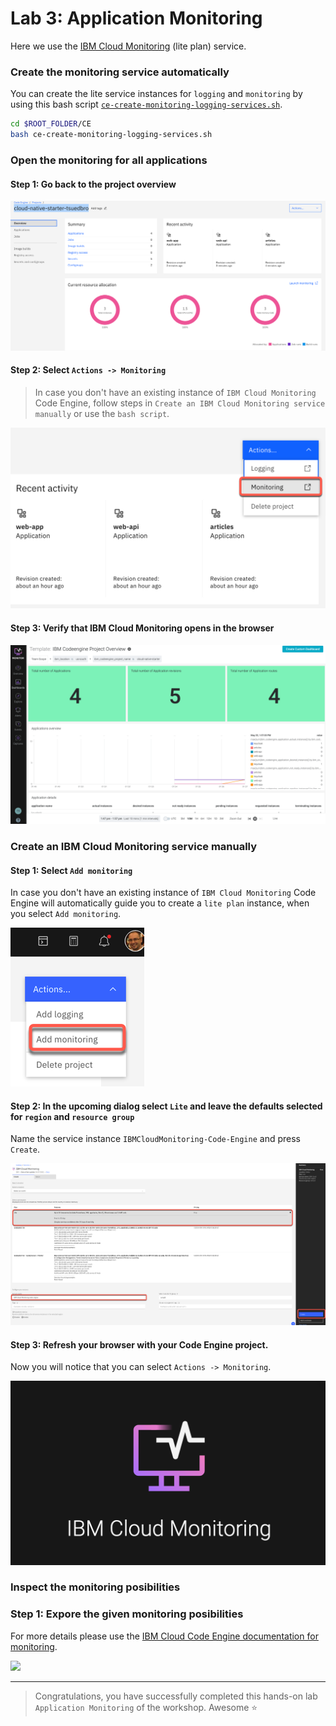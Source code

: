 # Lab 3: Application Monitoring

Here we use the [IBM Cloud Monitoring](https://cloud.ibm.com/docs/monitoring?topic=monitoring-getting-started#getting-started) (lite plan) service.

### Create the monitoring service automatically

You can create the lite service instances for `logging` and `monitoring` by using this bash script [`ce-create-monitoring-logging-services.sh`](https://github.com/IBM/ce-cns/blob/master/CE/ce-create-monitoring-logging-services.sh).

```sh
cd $ROOT_FOLDER/CE
bash ce-create-monitoring-logging-services.sh
```

### Open the monitoring for all applications

#### Step 1: Go back to the project overview

![](images/cns-ce-monitoring-01.png)

#### Step 2: Select `Actions -> Monitoring`

> In case you don't have an existing instance of `IBM Cloud Monitoring` Code Engine, follow steps in `Create an IBM Cloud Monitoring service manually` or use the `bash script`.

![](images/cns-ce-monitoring-02.png)

#### Step 3: Verify that IBM Cloud Monitoring opens in the browser

![](images/cns-ce-monitoring.png)

### Create an IBM Cloud Monitoring service manually

#### Step 1: Select `Add monitoring`

In case you don't have an existing instance of `IBM Cloud Monitoring` Code Engine will automatically guide you to create a `lite plan` instance, when you select `Add monitoring`.

![](images/cns-ce-monitoring-04.png)

#### Step 2: In the upcoming dialog select `Lite` and leave the defaults selected for `region` and `resource group`

Name the service instance `IBMCloudMonitoring-Code-Engine` and press `Create`.

![](images/cns-ce-monitoring-05.png)

#### Step 3: Refresh your browser with your Code Engine project.

Now you will notice that you can select `Actions -> Monitoring`.

![](images/cns-ce-monitoring-03.png)

### Inspect the monitoring posibilities

### Step 1: Expore the given monitoring posibilities

For more details please use the [IBM Cloud Code Engine documentation for monitoring](https://cloud.ibm.com/docs/codeengine?topic=codeengine-monitor).

![](images/cns-ce-monitoring-01.gif)

---

> Congratulations, you have successfully completed this hands-on lab `Application Monitoring` of the workshop. Awesome :star: